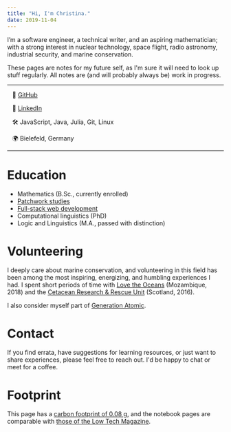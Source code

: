 ```yaml
---
title: "Hi, I'm Christina."
date: 2019-11-04
---
```


I’m a software engineer, a technical writer, and an aspiring mathematician; with a strong interest in nuclear technology, space flight, radio astronomy, industrial security, and marine conservation.

These pages are notes for my future self, as I'm sure it will need to look up stuff regularly.
All notes are (and will probably always be) work in progress.

---

  &nbsp;&nbsp; 💾 [GitHub](https://github.com/cunger/)

  &nbsp;&nbsp; 📎 [LinkedIn](https://www.linkedin.com/in/christina-unger)

  &nbsp;&nbsp; ️🛠 JavaScript, Java, Julia, Git, Linux

  &nbsp;&nbsp; 🌍 Bielefeld, Germany

---

# Education

* Mathematics (B.Sc., currently enrolled)
* [Patchwork studies](/patchwork)
* [Full-stack web development](https://launchschool.com/)
* Computational linguistics (PhD)
* Logic and Linguistics (M.A., passed with distinction)

# Volunteering

I deeply care about marine conservation, and volunteering in this field has been among the most inspiring, energizing, and humbling experiences I had. I spent short periods of time with [Love the Oceans](https://lovetheoceans.org) (Mozambique, 2018) and the [Cetacean Research & Rescue Unit](http://www.crru.org.uk/) (Scotland, 2016).

I also consider myself part of [Generation Atomic](https://www.generationatomic.org/).

# Contact

If you find errata, have suggestions for learning resources, or just want to share experiences, please feel free to reach out. I'd be happy to chat or meet for a coffee.

# Footprint

This page has a [carbon footprint of 0.08 g](https://www.websitecarbon.com/website/cunger-github-io-about/), and the notebook pages are comparable with [those of the Low Tech Magazine](https://solar.lowtechmagazine.com/2018/09/how-to-build-a-lowtech-website.html).
